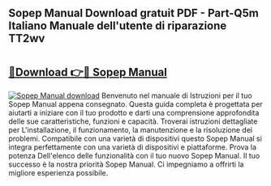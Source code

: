## Sopep Manual Download gratuit PDF - Part-Q5m Italiano Manuale dell'utente di riparazione TT2wv

# <h2><a href="http://dfa0mo.blite.top/?on=Sopep+Manual">🔗Download 👉🔴 Sopep Manual</a></h2>

[![Sopep Manual download](https://i.imgur.com/lujVjoI.png)](http://dfa0mo.blite.top/?on=Sopep+Manual)
Benvenuto nel manuale di Istruzioni per il tuo Sopep Manual appena consegnato. Questa guida completa è progettata per aiutarti a iniziare con il tuo prodotto e darti una comprensione approfondita delle sue caratteristiche, funzioni e capacità. Troverai istruzioni dettagliate per L'installazione, il funzionamento, la manutenzione e la risoluzione dei problemi. Compatibile con una varietà di dispositivi questo Sopep Manual si integra perfettamente con una varietà di dispositivi e piattaforme. Prova la potenza Dell'elenco delle funzionalità con il tuo nuovo Sopep Manual. Il tuo successo è la nostra priorità Sopep Manual. Ci impegniamo a offrirti la migliore esperienza possibile.
